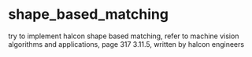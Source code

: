 # shape_based_matching
try to implement halcon shape based matching, refer to machine vision algorithms and applications, page 317 3.11.5, written by halcon engineers  
